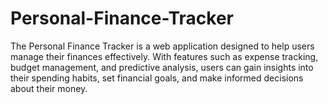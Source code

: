 # Personal-Finance-Tracker
The Personal Finance Tracker is a web application designed to help users manage their finances effectively. With features such as expense tracking, budget management, and predictive analysis, users can gain insights into their spending habits, set financial goals, and make informed decisions about their money.
